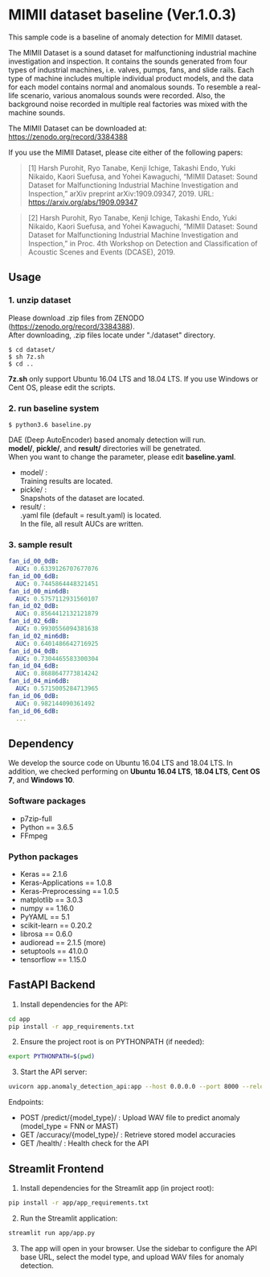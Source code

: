 # MIMII dataset baseline (Ver.1.0.3)

This sample code is a baseline of anomaly detection for MIMII dataset.

The MIMII Dataset is a sound dataset for malfunctioning industrial machine investigation and inspection. It contains the sounds generated from four types of industrial machines, i.e. valves, pumps, fans, and slide rails. Each type of machine includes multiple individual product models, and the data for each model contains normal and anomalous sounds. To resemble a real-life scenario, various anomalous sounds were recorded. Also, the background noise recorded in multiple real factories was mixed with the machine sounds. 

The MIMII Dataset can be downloaded at: https://zenodo.org/record/3384388

If you use the MIMII Dataset, please cite either of the following papers:

> [1] Harsh Purohit, Ryo Tanabe, Kenji Ichige, Takashi Endo, Yuki Nikaido, Kaori Suefusa, and Yohei Kawaguchi, “MIMII Dataset: Sound Dataset for Malfunctioning Industrial Machine Investigation and Inspection,” arXiv preprint arXiv:1909.09347, 2019. URL: https://arxiv.org/abs/1909.09347

> [2] Harsh Purohit, Ryo Tanabe, Kenji Ichige, Takashi Endo, Yuki Nikaido, Kaori Suefusa, and Yohei Kawaguchi, “MIMII Dataset: Sound Dataset for Malfunctioning Industrial Machine Investigation and Inspection,” in Proc. 4th Workshop on Detection and Classification of Acoustic Scenes and Events (DCASE), 2019.

## Usage

### 1. unzip dataset

Please download .zip files from ZENODO (https://zenodo.org/record/3384388).  
After downloading, .zip files locate under "./dataset" directory.

```
$ cd dataset/
$ sh 7z.sh
$ cd ..
```

**7z.sh** only support Ubuntu 16.04 LTS and 18.04 LTS.
If you use Windows or Cent OS, please edit the scripts.

### 2. run baseline system

```
$ python3.6 baseline.py
```
DAE (Deep AutoEncoder) based anomaly detection will run.  
**model/**, **pickle/**, and **result/** directories will be genetrated.  
When you want to change the parameter, please edit **baseline.yaml**.

- model/ :  
	Training results are located.  
- pickle/ :  
  Snapshots of the dataset are located.  
- result/ :  
	.yaml file (default = result.yaml) is located.  
	In the file, all result AUCs are written.

### 3. sample result
```yaml  
fan_id_00_0dB:
  AUC: 0.6339126707677076
fan_id_00_6dB:
  AUC: 0.7445864448321451
fan_id_00_min6dB:
  AUC: 0.5757112931560107
fan_id_02_0dB:
  AUC: 0.8564412132121879
fan_id_02_6dB:
  AUC: 0.9930556094381638
fan_id_02_min6dB:
  AUC: 0.6401486642716925
fan_id_04_0dB:
  AUC: 0.7304465583300304
fan_id_04_6dB:
  AUC: 0.8688647773814242
fan_id_04_min6dB:
  AUC: 0.5715005284713965
fan_id_06_0dB:
  AUC: 0.982144090361492
fan_id_06_6dB:
  ...
```

## Dependency

We develop the source code on Ubuntu 16.04 LTS and 18.04 LTS.
In addition, we checked performing on **Ubuntu 16.04 LTS**, **18.04 LTS**, **Cent OS 7**, and **Windows 10**.

### Software packages
- p7zip-full
- Python == 3.6.5
- FFmpeg

### Python packages
- Keras                         == 2.1.6
- Keras-Applications            == 1.0.8
- Keras-Preprocessing           == 1.0.5
- matplotlib                    == 3.0.3
- numpy                         == 1.16.0
- PyYAML                        == 5.1
- scikit-learn                  == 0.20.2
- librosa                       == 0.6.0
- audioread                     == 2.1.5 (more)
- setuptools                    == 41.0.0
- tensorflow                    == 1.15.0

## FastAPI Backend

1. Install dependencies for the API:

```bash
cd app
pip install -r app_requirements.txt
```

2. Ensure the project root is on PYTHONPATH (if needed):

```bash
export PYTHONPATH=$(pwd)
```

3. Start the API server:

```bash
uvicorn app.anomaly_detection_api:app --host 0.0.0.0 --port 8000 --reload
```

Endpoints:
- POST /predict/{model_type}/ : Upload WAV file to predict anomaly (model_type = FNN or MAST)
- GET /accuracy/{model_type}/ : Retrieve stored model accuracies
- GET /health/ : Health check for the API

## Streamlit Frontend

1. Install dependencies for the Streamlit app (in project root):

```bash
pip install -r app/app_requirements.txt
```

2. Run the Streamlit application:

```bash
streamlit run app/app.py
```

3. The app will open in your browser. Use the sidebar to configure the API base URL, select the model type, and upload WAV files for anomaly detection.
